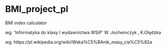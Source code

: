 # BMI_project_pl
BMI index calculator

<p>wg. 'Informatyka do klasy I wydawnictwa WSiP' W. Jochemczyk , K.Olędzka </p>
<p>wg. https://pl.wikipedia.org/wiki/Wska%C5%BAnik_masy_cia%C5%82a </p>
